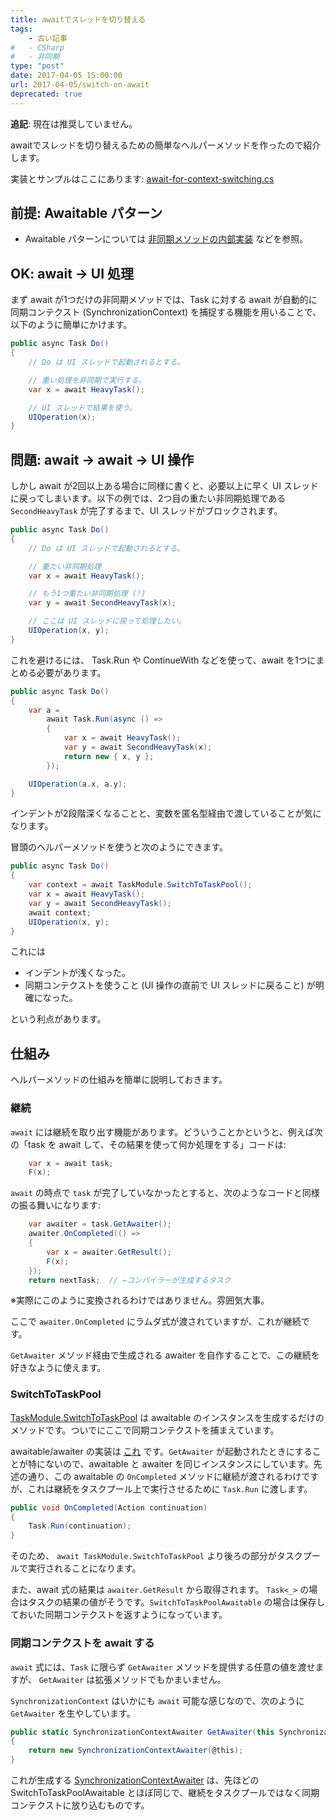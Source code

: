 ```yaml
---
title: awaitでスレッドを切り替える
tags:
    - 古い記事
#   - CSharp
#   - 非同期
type: "post"
date: 2017-04-05 15:00:00
url: 2017-04-05/switch-on-await
deprecated: true
---
```


**追記**: 現在は推奨していません。

<!--more-->

awaitでスレッドを切り替えるための簡単なヘルパーメソッドを作ったので紹介します。

実装とサンプルはここにあります: [await-for-context-switching.cs](https://gist.github.com/vain0x/fd5880b77d019cdb91d4a58dd52813a2)

## 前提: Awaitable パターン
- Awaitable パターンについては [非同期メソッドの内部実装](http://ufcpp.net/study/csharp/sp5_awaitable.html#awaiter) などを参照。

## OK: await → UI 処理
まず await が1つだけの非同期メソッドでは、Task に対する await が自動的に同期コンテクスト (SynchronizationContext) を捕捉する機能を用いることで、以下のように簡単にかけます。

```csharp
public async Task Do()
{
    // Do は UI スレッドで起動されるとする。

    // 重い処理を非同期で実行する。
    var x = await HeavyTask();

    // UI スレッドで結果を使う。
    UIOperation(x);
}
```

## 問題: await → await → UI 操作
しかし await が2回以上ある場合に同様に書くと、必要以上に早く UI スレッドに戻ってしまいます。以下の例では、2つ目の重たい非同期処理である `SecondHeavyTask` が完了するまで、UI スレッドがブロックされます。

```csharp
public async Task Do()
{
    // Do は UI スレッドで起動されるとする。

    // 重たい非同期処理
    var x = await HeavyTask();

    // もう1つ重たい非同期処理 (!)
    var y = await SecondHeavyTask(x);

    // ここは UI スレッドに戻って処理したい。
    UIOperation(x, y);
}
```

これを避けるには、 Task.Run や ContinueWith などを使って、await を1つにまとめる必要があります。

```csharp
public async Task Do()
{
    var a =
        await Task.Run(async () =>
        {
            var x = await HeavyTask();
            var y = await SecondHeavyTask(x);
            return new { x, y };
        });

    UIOperation(a.x, a.y);
}
```

インデントが2段階深くなることと、変数を匿名型経由で渡していることが気になります。

冒頭のヘルパーメソッドを使うと次のようにできます。

```csharp
public async Task Do()
{
    var context = await TaskModule.SwitchToTaskPool();
    var x = await HeavyTask();
    var y = await SecondHeavyTask();
    await context;
    UIOperation(x, y);
}
```

これには

- インデントが浅くなった。
- 同期コンテクストを使うこと (UI 操作の直前で UI スレッドに戻ること) が明確になった。

という利点があります。

## 仕組み
ヘルパーメソッドの仕組みを簡単に説明しておきます。

### 継続
`await` には継続を取り出す機能があります。どういうことかというと、例えば次の「task を await して、その結果を使って何か処理をする」コードは:

```csharp
    var x = await task;
    F(x);
```

`await` の時点で `task` が完了していなかったとすると、次のようなコードと同様の振る舞いになります:

```csharp
    var awaiter = task.GetAwaiter();
    awaiter.OnCompleted(() =>
    {
        var x = awaiter.GetResult();
        F(x);
    });
    return nextTask;  // ←コンパイラーが生成するタスク
```

※実際にこのように変換されるわけではありません。雰囲気大事。

ここで ``awaiter.OnCompleted`` にラムダ式が渡されていますが、これが継続です。

`GetAwaiter` メソッド経由で生成される awaiter を自作することで、この継続を好きなように使えます。

### SwitchToTaskPool
[TaskModule.SwitchToTaskPool](https://gist.github.com/vain0x/fd5880b77d019cdb91d4a58dd52813a2#file-await-for-context-switching-cs-L186) は awaitable のインスタンスを生成するだけのメソッドです。ついでにここで同期コンテクストを捕まえています。

awaitable/awaiter の実装は [これ](https://gist.github.com/vain0x/fd5880b77d019cdb91d4a58dd52813a2#file-await-for-context-switching-cs-L94) です。`GetAwaiter` が起動されたときにすることが特にないので、awaitable と awaiter を同じインスタンスにしています。先述の通り、この awaitable の `OnCompleted` メソッドに継続が渡されるわけですが、これは継続をタスクプール上で実行させるために `Task.Run` に渡します。

```csharp
public void OnCompleted(Action continuation)
{
    Task.Run(continuation);
}
```

そのため、 ``await TaskModule.SwitchToTaskPool`` より後ろの部分がタスクプールで実行されることになります。

また、await 式の結果は ``awaiter.GetResult`` から取得されます。 ``Task<_>`` の場合はタスクの結果の値がそうです。`SwitchToTaskPoolAwaitable` の場合は保存しておいた同期コンテクストを返すようになっています。

### 同期コンテクストを await する
`await` 式には、`Task` に限らず `GetAwaiter` メソッドを提供する任意の値を渡せますが、 `GetAwaiter` は拡張メソッドでもかまいません。

`SynchronizationContext` はいかにも `await` 可能な感じなので、次のように `GetAwaiter` を生やしています。

```csharp
public static SynchronizationContextAwaiter GetAwaiter(this SynchronizationContext @this)
{
    return new SynchronizationContextAwaiter(@this);
}
```

これが生成する [SynchronizationContextAwaiter](https://gist.github.com/vain0x/fd5880b77d019cdb91d4a58dd52813a2#file-await-for-context-switching-cs-L138) は、先ほどの SwitchToTaskPoolAwaitable とほぼ同じで、継続をタスクプールではなく同期コンテクストに放り込むものです。
